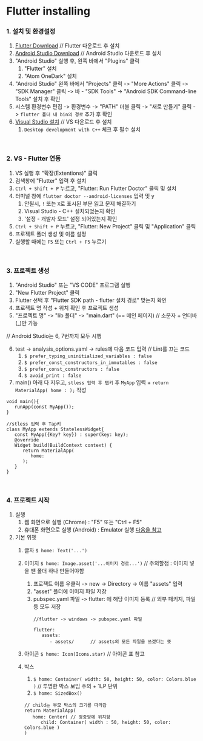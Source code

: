 # Flutter installing

### 1. 설치 및 환경설정
1. [Flutter Download](https://docs.flutter.dev/get-started/install) // Flutter 다운로드 후 설치
2. [Android Studio Download](https://developer.android.com/studio) // Android Studio 다운로드 후 설치
3. "Android Studio" 실행 후, 왼쪽 바에서 "Plugins" 클릭
   1) "Flutter" 설치
   2) "Atom OneDark" 설치
4. "Android Studio" 왼쪽 바에서 "Projects" 클릭 -> "More Actions" 클릭 -> "SDK Manager" 클릭 -> 바 - "SDK Tools" -> "Android  SDK Command-line Tools" 설치 후 확인
5. 시스템 환경변수 편집 -> 환경변수 -> "PATH" 더블 클릭 -> "새로 만들기" 클릭 -> `flutter 폴더 내 bin의 경로` 추가 후 확인
6. [Visual Studio 설치](https://visualstudio.microsoft.com/downloads/) // VS 다운로드 후 설치
   1) `Desktop development with C++` 체크 후 필수 설치
       
<br>

### 2. VS - Flutter 연동
1. VS 실행 후 "확장(Extentions)" 클릭
2. 검색창에 "Flutter" 입력 후 설치
3. `Ctrl + Shift + P` 누르고, "Flutter: Run Flutter Doctor" 클릭 및 설치
4. 터미널 창에 `flutter doctor --android-licenses` 입력 및 y
   1) 안될시, `!` 또는 `X`로 표시된 부분 읽고 문제 해결하기
   2) Visual Studio - C++ 설치되었는지 확인
   3) '설정 - 개발자 모드' 설정 되어있는지 확인
6. `Ctrl + Shift + P` 누르고, "Flutter: New Project" 클릭 및 "Application" 클릭
7. 프로젝트 폴더 생성 및 이름 설정
8. 실행할 때에는 `F5` 또는 `Ctrl + F5` 누르기

<br>

### 3. 프로젝트 생성
1. "Android Studio" 또는 "VS CODE" 프로그램 실행
2. "New Flutter Project" 클릭
3. Flutter 선택 후 "Flutter SDK path - flutter 설치 경로" 맞는지 확인
4. 프로젝트 명 작성 + 위치 확인 후 프로젝트 생성
5. "프로젝트 명" -> "lib 폴더" -> "main.dart" (== 메인 페이지) // 소문자 + 언더바(_)만 가능
   
// Android Studio는 6, 7번까지 모두 시행

6. test -> analysis_options.yaml -> rules에 다음 코드 입력 // Lint를 끄는 코드
   1) `$ prefer_typing_uninitialized_variables : false`
   2) `$ prefer_const_constructors_in_immutables : false`
   3) `$ prefer_const_constructors : false`
   4) `$ avoid_print : false`
7. main() 아래 다 지우고, `stless 입력 후 탭키` 후 `MyApp` 입력 + `return MaterialApp( home : );` 작성


```
void main(){
   runApp(const MyApp());
}

//stless 입력 후 Tap키
class MyApp extends StatelessWidget{
   const MyApp({Key? key}) : super(key: key);
   @override
   Widget build(BuildContext context) {
      return MaterialApp(
         home:
      );
   }
}
```

<br>

### 4. 프로젝트 시작
1. 실행
   1) 웹 화면으로 실행 (Chrome) : "F5" 또는 "Ctrl + F5"
   2) 휴대폰 화면으로 실행 (Android) : Emulator 실행
      [다음을 참고](https://parkjh7764.tistory.com/172)
2. 기본 위젯
   1) 글자
      `$ home: Text('...')`
   2) 이미지
      `$ home: Image.asset('...이미지 경로...')` // 주의할점 : 이미지 넣을 땐 폴더 하나 만들어야함
      1) 프로젝트 이름 우클릭 -> new -> Directory -> 이름 "assets" 입력
      2) "asset" 폴더에 이미지 파일 저장
      3) pubspec.yaml 파일 -> flutter: 에 해당 이미지 등록 // 외부 패키지, 파일 등 모두 저장
         ```
         //flutter -> windows -> pubspec.yaml 파일
         
         flutter:
            assets:
               - assets/      // assets의 모든 파일을 쓰겠다는 뜻
         ```

   4) 아이콘
      `$ home: Icon(Icons.star)` // 아이콘 표 참고
   6) 박스
      1) `$ home: Container( width: 50, height: 50, color: Colors.blue )` // 투명한 박스 보임 주의 + 1LP 단위
      2) `$ home: SizedBox()`
      ```
      // child는 부모 박스의 크기를 따라감
      return MaterialApp(
         home: Center( // 정중앙에 위치함
            child: Container( width : 50, height: 50, color: Colors.blue )
      )
      ```

<br>
